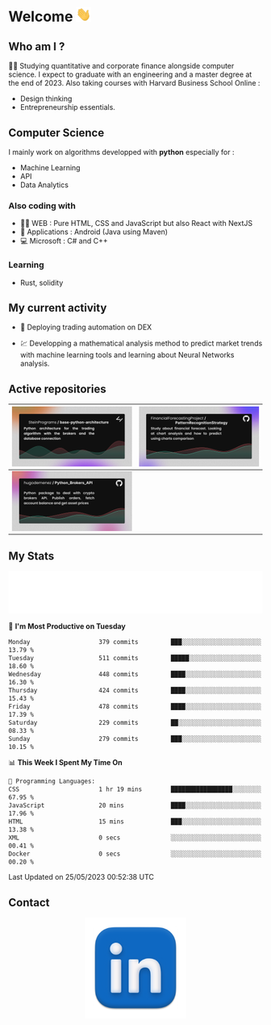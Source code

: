 # Welcome <img src="assets/hello.gif" width="30px"/>

## Who am I ?

:man_student: Studying quantitative and corporate finance alongside computer science.
I expect to graduate with an engineering and a master degree at the end of 2023.
Also taking courses with Harvard Business School Online :

* Design thinking
* Entrepreneurship essentials.

## Computer Science

I mainly work on algorithms developped with **python** especially for :

* Machine Learning
* API
* Data Analytics

### Also coding with

* :man_technologist: WEB : Pure HTML, CSS and JavaScript but also React with NextJS
* :iphone: Applications : Android (Java using Maven)
* :computer: Microsoft : C# and C++

### Learning

* Rust, solidity

## My current activity

* :rocket: Deploying trading automation on DEX

* :chart: Developping a mathematical analysis method to predict market trends with machine learning tools and learning about Neural Networks analysis.

## Active repositories

|[![Python Trading Algorithm](assets/base_python_architecture.png)](https://github.com/SteinPrograms/base-python-architecture)|[![Quantitative Prediction](assets/pattern_recognition_strategy.png)](https://github.com/FinancialForecastingProject/PatternRecognitionStrategy.git)|
| ------------- | ------------- |
|[![Broker SDK](assets/python_brokers_api.png)](https://github.com/hugodemenez/Python_Brokers_API)||

## My Stats

<p align=center>
<img src="metrics.plugin.wakatime.svg" alt="Metrics">
</p>

<!--START_SECTION:waka-->
📅 **I'm Most Productive on Tuesday** 

```text
Monday                   379 commits         ███░░░░░░░░░░░░░░░░░░░░░░   13.79 % 
Tuesday                  511 commits         █████░░░░░░░░░░░░░░░░░░░░   18.60 % 
Wednesday                448 commits         ████░░░░░░░░░░░░░░░░░░░░░   16.30 % 
Thursday                 424 commits         ████░░░░░░░░░░░░░░░░░░░░░   15.43 % 
Friday                   478 commits         ████░░░░░░░░░░░░░░░░░░░░░   17.39 % 
Saturday                 229 commits         ██░░░░░░░░░░░░░░░░░░░░░░░   08.33 % 
Sunday                   279 commits         ███░░░░░░░░░░░░░░░░░░░░░░   10.15 % 
```


📊 **This Week I Spent My Time On** 

```text
💬 Programming Languages: 
CSS                      1 hr 19 mins        █████████████████░░░░░░░░   67.95 % 
JavaScript               20 mins             ████░░░░░░░░░░░░░░░░░░░░░   17.96 % 
HTML                     15 mins             ███░░░░░░░░░░░░░░░░░░░░░░   13.38 % 
XML                      0 secs              ░░░░░░░░░░░░░░░░░░░░░░░░░   00.41 % 
Docker                   0 secs              ░░░░░░░░░░░░░░░░░░░░░░░░░   00.20 % 
```


 Last Updated on 25/05/2023 00:52:38 UTC
<!--END_SECTION:waka-->

## Contact

<p align=center >
<a href="https://www.linkedin.com/in/hugo-demenez/">
<picture>
  <source media="(prefers-color-scheme: dark)" srcset="assets/linkedin_light.png">
  <img height="200px" width="200px" alt="Linkedin link" src="assets/linkedin.png">
</picture>
</a>
</p>
